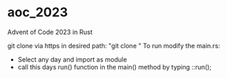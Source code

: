 # aoc_2023
Advent of Code 2023 in Rust

git clone via https in desired path: "git clone <link>"
To run modify the main.rs: 
- Select any day and import as module
- call this days run() function in the main() method by typing <modulename>::run();
